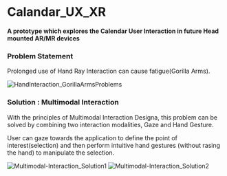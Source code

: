 # Calandar_UX_XR
 <strong>A prototype which explores the Calendar User Interaction in future Head mounted AR/MR devices</strong>
 
 <h3>Problem Statement</h3>
 <p> Prolonged use of Hand Ray Interaction can cause fatigue(Gorilla Arms).</p>
 
![HandInteraction_GorillaArmsProblems](https://user-images.githubusercontent.com/65128826/232381606-4846dca5-8292-4ad7-83a0-ecf6582dd775.gif)



<h3>Solution : Multimodal Interaction</h3>

<p> With the principles of Multimodal Interaction Designa, this problem can be solved by combining two interaction modalities, Gaze and Hand Gesture.</p>
<p> User can gaze towards the application to define the point of interest(selection) and then perform intuitive hand gestures (without rasing the hand) to manipulate the selection.</p>

![Multimodal-Interaction_Solution1](https://user-images.githubusercontent.com/65128826/232381879-ab601446-ffbb-45b8-a8dc-e93362297642.gif)
![Multimodal-Interaction_Solution2](https://user-images.githubusercontent.com/65128826/232381904-2211fdf9-4e6c-4a4a-b230-5d9610df5115.gif)
